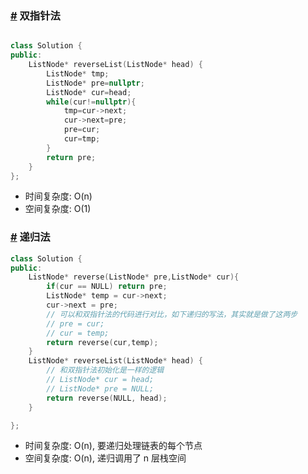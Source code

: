 ### [#](https://programmercarl.com/0206.翻转链表.html#双指针法) 双指针法

```c++

class Solution {
public:
    ListNode* reverseList(ListNode* head) {
        ListNode* tmp;
        ListNode* pre=nullptr;
        ListNode* cur=head;
        while(cur!=nullptr){
            tmp=cur->next;
            cur->next=pre;
            pre=cur;
            cur=tmp;
        }
        return pre;
    }
};
```

- 时间复杂度: O(n)
- 空间复杂度: O(1)

### [#](https://programmercarl.com/0206.翻转链表.html#递归法) 递归法

```C++
class Solution {
public:
    ListNode* reverse(ListNode* pre,ListNode* cur){
        if(cur == NULL) return pre;
        ListNode* temp = cur->next;
        cur->next = pre;
        // 可以和双指针法的代码进行对比，如下递归的写法，其实就是做了这两步
        // pre = cur;
        // cur = temp;
        return reverse(cur,temp);
    }
    ListNode* reverseList(ListNode* head) {
        // 和双指针法初始化是一样的逻辑
        // ListNode* cur = head;
        // ListNode* pre = NULL;
        return reverse(NULL, head);
    }

};
```

- 时间复杂度: O(n), 要递归处理链表的每个节点
- 空间复杂度: O(n), 递归调用了 n 层栈空间